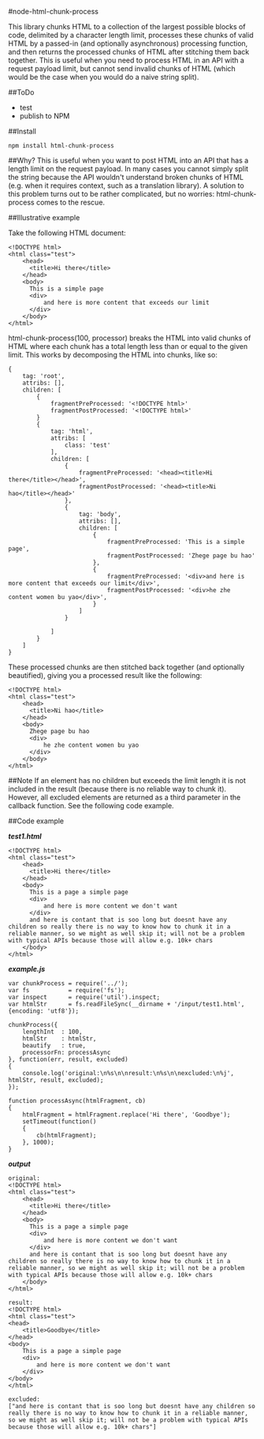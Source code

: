 #node-html-chunk-process

This library chunks HTML to a collection of the largest possible blocks of code, delimited by a character length limit, processes these chunks of valid HTML by a passed-in (and optionally asynchronous) processing function, and then returns the processed chunks of HTML after stitching them back together. This is useful when you need to process HTML in an API with a request payload limit, but cannot send invalid chunks of HTML (which would be the case when you would do a naive string split).

##ToDo
- test
- publish to NPM

##Install

    npm install html-chunk-process

##Why?
This is useful when you want to post HTML into an API that has a length limit on the request payload. In many cases you cannot simply split the string because the API wouldn't understand broken chunks of HTML (e.g. when it requires context, such as a translation library). A solution to this problem turns out to be rather complicated, but no worries: html-chunk-process comes to the rescue.

##Illustrative example

Take the following HTML document:

    <!DOCTYPE html>
    <html class="test">
        <head>
          <title>Hi there</title>
        </head>
        <body>
          This is a simple page
          <div>
              and here is more content that exceeds our limit
          </div>
        </body>
    </html>

html-chunk-process(100, processor) breaks the HTML into valid chunks of HTML where each chunk has a total length less than or equal to the given limit. This works by decomposing the HTML into chunks, like so:

    {
        tag: 'root',
        attribs: [],
        children: [
            {
                fragmentPreProcessed: '<!DOCTYPE html>'
                fragmentPostProcessed: '<!DOCTYPE html>'
            }
            {
                tag: 'html',
                attribs: [
                    class: 'test'
                ],
                children: [
                    {
                        fragmentPreProcessed: '<head><title>Hi there</title></head>',
                        fragmentPostProcessed: '<head><title>Ni hao</title></head>'
                    },
                    {
                        tag: 'body',
                        attribs: [],
                        children: [
                            {
                                fragmentPreProcessed: 'This is a simple page',
                                fragmentPostProcessed: 'Zhege page bu hao'
                            },
                            {
                                fragmentPreProcessed: '<div>and here is more content that exceeds our limit</div>',
                                fragmentPostProcessed: '<div>he zhe content women bu yao</div>',
                            }
                        ]
                    }

                ]
            }
        ]
    }

These processed chunks are then stitched back together (and optionally beautified), giving you a processed result like the following:

    <!DOCTYPE html>
    <html class="test">
        <head>
          <title>Ni hao</title>
        </head>
        <body>
          Zhege page bu hao
          <div>
              he zhe content women bu yao
          </div>
        </body>
    </html>

##Note
If an element has no children but exceeds the limit length it is not included in the result (because there is no reliable way to chunk it). However, all excluded elements are returned as a third parameter in the callback function. See the following code example.

##Code example

___test1.html___

    <!DOCTYPE html>
    <html class="test">
        <head>
          <title>Hi there</title>
        </head>
        <body>
          This is a page a simple page
          <div>
              and here is more content we don't want
          </div>
          and here is contant that is soo long but doesnt have any children so really there is no way to know how to chunk it in a reliable manner, so we might as well skip it; will not be a problem with typical APIs because those will allow e.g. 10k+ chars
        </body>
    </html>

___example.js___

    var chunkProcess = require('../');
    var fs           = require('fs');
    var inspect      = require('util').inspect;
    var htmlStr      = fs.readFileSync(__dirname + '/input/test1.html', {encoding: 'utf8'});

    chunkProcess({
        lengthInt  : 100,
        htmlStr    : htmlStr,
        beautify   : true,
        processorFn: processAsync
    }, function(err, result, excluded)
    {
        console.log('original:\n%s\n\nresult:\n%s\n\nexcluded:\n%j', htmlStr, result, excluded);
    });

    function processAsync(htmlFragment, cb)
    {
        htmlFragment = htmlFragment.replace('Hi there', 'Goodbye');
        setTimeout(function()
        {
            cb(htmlFragment);
        }, 1000);   
    }

___output___

    original:
    <!DOCTYPE html>
    <html class="test">
        <head>
          <title>Hi there</title>
        </head>
        <body>
          This is a page a simple page
          <div>
              and here is more content we don't want
          </div>
          and here is contant that is soo long but doesnt have any children so really there is no way to know how to chunk it in a reliable manner, so we might as well skip it; will not be a problem with typical APIs because those will allow e.g. 10k+ chars
        </body>
    </html>

    result:
    <!DOCTYPE html>
    <html class="test">
    <head>
        <title>Goodbye</title>
    </head>
    <body>
        This is a page a simple page
        <div>
            and here is more content we don't want
        </div>
    </body>
    </html>

    excluded:
    ["and here is contant that is soo long but doesnt have any children so really there is no way to know how to chunk it in a reliable manner, so we might as well skip it; will not be a problem with typical APIs because those will allow e.g. 10k+ chars"]
